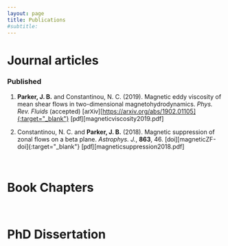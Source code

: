 ```yaml
---
layout: page
title: Publications
#subtitle:
---
```


# Journal articles

### Published

1. **Parker, J. B.** and Constantinou, N. C. (2019). Magnetic eddy viscosity of mean shear flows in two-dimensional magnetohydrodynamics. _Phys. Rev. Fluids_ (accepted) [<span class="btn btn-success btn-xs{{end}}" style="font-family:sans-serif;">arXiv</span>][https://arxiv.org/abs/1902.01105]{:target="_blank"} [<span class="btn btn-primary btn-xs{{end}}" style="font-family:sans-serif;">pdf</span>][magneticviscosity2019.pdf]

1. Constantinou, N. C. and **Parker, J. B.** (2018). Magnetic suppression of zonal flows on a beta plane. _Astrophys. J._, **863**, 46. [<span class="btn btn-info btn-xs{{end}}" style="font-family:sans-serif;">doi</span>][magneticZF-doi]{:target="_blank"} [<span class="btn btn-primary btn-xs{{end}}" style="font-family:sans-serif;">pdf</span>][magneticsuppression2018.pdf]

<br> 

# Book Chapters

<br>

# PhD Dissertation
